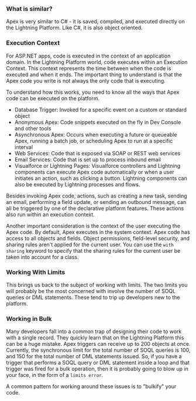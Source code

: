 
### What is similar?

Apex is very similar to C# - it is saved, compiled, and executed directly on the Lightning Platform. Like C#, it is also object oriented. 

### Execution Context
For ASP.NET apps, code is executed in the context of an application domain. In the Lightning Platform world, code executes within an Execution Context. This context represents the time between when the code is executed and when it ends. The important thing to understand is that the Apex code you write is not always the only code that is executing. 

To understand how this works, you need to know all the ways that Apex code can be executed on the platform. 

- Database Trigger: Invoked for a specific event on a custom or standard object
- Anonymous Apex: Code snippets executed on the fly in Dev Console and other tools
- Asynchronous Apex: Occurs when executing a future or queueable Apex, running a batch job, or scheduling Apex to run at a specific interval
- Web Services: Code that is exposed via SOAP or REST web services
- Email Services: Code that is set up to process inbound email
- Visualforce or Lightning Pages: Visualforce controllers and Lightning components can execute Apex code automatically or when a user initiates an action, such as clicking a button. Lightning components can also be executed by Lightning processes and flows. 

Besides invoking Apex code, actions, such as creating a new task, sending an email, performing a field update, or sending an outbound message, can all be triggered by one of the declarative platform features. These actions also run within an execution context. 

Another important consideration is the context of the user executing the Apex code. By default, Apex executes in the system context. Apex code has access to all objects and fields. Object permissions, field-level security, and sharing rules aren't applied for the current user. You can use the `with sharing` keyword to specify that the sharing rules for the current user be taken into account for a class. 

### Working With Limits
This brings us back to the subject of working with limits. The two limits you will probably be the most concerned with involve the number of SOQL queries or DML statements. These tend to trip up developers new to the platform. 

### Working in Bulk
Many developers fall into a common trap of designing their code to work with a single record. They quickly learn that on the Lightning Platform this can be a huge mistake. Apex triggers can receive up to 200 objects at once. Currently, the synchronous limit for the total number of SOQL queries is 100, and 150 for the total number of DML statements issued. So, if you have a trigger that performs a SOQL query or DML statement inside a loop and that trigger was fired for a bulk operation, then it is probably going to blow up in your face, in the form of a `limits error`. 

A common pattern for working around these issues is to "bulkify" your code. 
